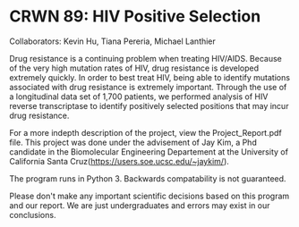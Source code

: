 CRWN 89: HIV Positive Selection
===============================

Collaborators: Kevin Hu, Tiana Pereria, Michael Lanthier

Drug resistance is a continuing problem when treating HIV/AIDS. Because of the very high mutation rates of HIV, drug resistance is developed extremely quickly. In order to best treat HIV, being able to identify mutations associated with drug resistance is extremely important. Through the use of a longitudinal data set of 1,700 patients, we performed analysis of HIV reverse transcriptase to identify positively selected positions that may incur drug resistance.

For a more indepth description of the project, view the Project_Report.pdf file. This project was done under the advisement of Jay Kim, a Phd candidate in the Biomolecular Engineering Departement at the University of California Santa Cruz(https://users.soe.ucsc.edu/~jaykim/).

The program runs in Python 3. Backwards compatability is not guaranteed. 

Please don't make any important scientific decisions based on this program and our report. We are just undergraduates and errors may exist in our conclusions. 

